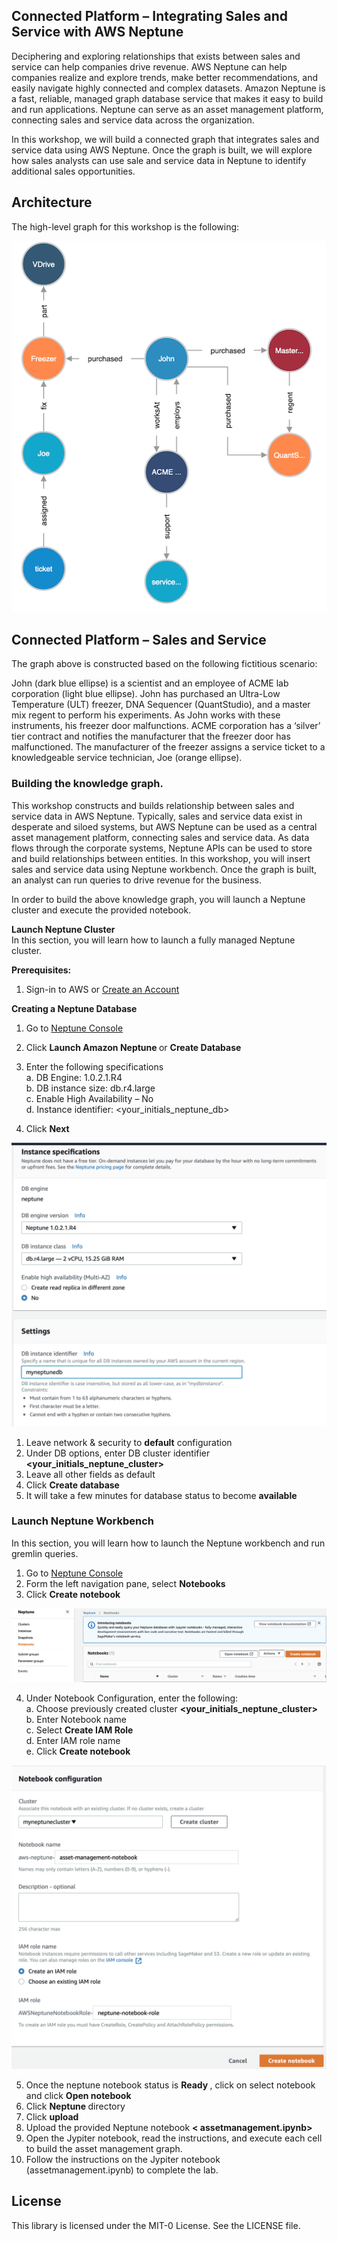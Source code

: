 ## Connected Platform – Integrating Sales and Service with AWS Neptune

Deciphering and exploring relationships that exists between sales and service can help companies drive revenue.   AWS Neptune can help companies realize and explore trends, make better recommendations, and easily navigate highly connected and complex datasets.  Amazon Neptune is a fast, reliable, managed graph database service that makes it easy to build and run applications.  Neptune can serve as an asset management platform, connecting sales and service data across the organization.

In this workshop, we will build a connected graph that integrates sales and service data using AWS Neptune.  Once the graph is built, we will explore how sales analysts can use sale and service data in Neptune to identify additional sales opportunities.

## Architecture

The high-level graph for this workshop is the following:

![Architecture](/images/architecture.jpg)

## Connected Platform – Sales and Service

The graph above is constructed based on the following fictitious scenario:

John (dark blue ellipse) is a scientist and an employee of ACME lab corporation (light blue ellipse).  John has purchased an Ultra-Low Temperature (ULT) freezer, DNA Sequencer (QuantStudio), and a master mix regent to perform his experiments.  As John works with these instruments, his freezer door malfunctions.  ACME corporation has a ‘silver’ tier contract and notifies the manufacturer that the freezer door has malfunctioned.  The manufacturer of the freezer assigns a service ticket to a knowledgeable service technician, Joe (orange ellipse).  


### Building the knowledge graph.
This workshop constructs and builds relationship between sales and service data in AWS Neptune.  Typically, sales and service data exist in desperate and siloed systems, but AWS Neptune can be used as a central asset management platform, connecting sales and service data. As data flows through the corporate systems, Neptune APIs can be used to store and build relationships between entities.  In this workshop, you will insert sales and service data using Neptune workbench. Once the graph is built, an analyst can run queries to drive revenue for the business. 

In order to build the above knowledge graph, you will launch a Neptune cluster and execute the provided notebook.

<b>Launch Neptune Cluster</b>
</br>
In this section, you will learn how to launch a fully managed Neptune cluster.

<b>Prerequisites:</b>
1.	Sign-in to AWS or [Create an Account](https://us-west-2.console.aws.amazon.com/)

<b>Creating a Neptune Database</b>
</br>
1.	Go to [Neptune Console](https://console.aws.amazon.com/neptune/home?)
2. Click <b>Launch Amazon Neptune </b> or <b>Create Database </b>
3.	Enter the following specifications </br>
  a.	DB Engine: 1.0.2.1.R4 </br>
  b.	DB instance size: db.r4.large </br>
  c.	Enable High Availability – No </br>
  d.	Instance identifier: <your_initials_neptune_db>

4. Click <b>Next</b>
 
![database specification](/images/create_instance.png)

1.	Leave network & security to <b>default</b> configuration
2.	Under DB options, enter DB cluster identifier <b> <your_initials_neptune_cluster> </b>
3.	Leave all other fields as default
4.	Click <b> Create database </b>
5. It will take a few minutes for database status to become <b>available </b>
  
### Launch Neptune Workbench
In this section, you will learn how to launch the Neptune workbench and run gremlin queries.

1.	Go to [Neptune Console](https://console.aws.amazon.com/neptune/home?)
2.	Form the left navigation pane, select <b>Notebooks</b>
3.	Click <b>Create notebook</b>

![Creating a notebook](/images/creating_notebook.png)

4.	Under Notebook Configuration, enter the following:</br>
a.	Choose previously created cluster <b> <your_initials_neptune_cluster> </b> </br>
b. Enter Notebook name <b> <asset-management-notebook> </b> </br>
c.	Select <b>Create IAM Role </b> </br>
d.	Enter IAM role name <b><your-initials-neptune-notebook-role> </b> </br>
e.	Click <b>Create notebook </b>

![notebook configuration](/images/notebook_configuration.png)

5.	Once the neptune notebook status is <b>Ready </b>, click on select notebook and click <b>Open notebook</b>
6.	Click <b>Neptune </b> directory
7.	Click <b>upload</b>
8.	Upload the provided Neptune notebook <b> < assetmanagement.ipynb> </b>
9.	Open the Jypiter notebook, read the instructions, and execute each cell to build the asset management graph.
10.	Follow the instructions on the Jypiter notebook (assetmanagement.ipynb) to complete the lab.



## License

This library is licensed under the MIT-0 License. See the LICENSE file.

